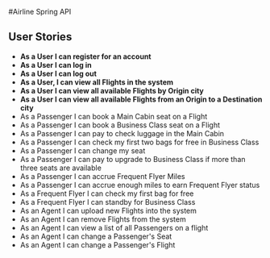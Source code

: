 #Airline Spring API

## User Stories

* **As a User I can register for an account**
* **As a User I can log in**
* **As a User I can log out**
* **As a User, I can view all Flights in the system**
* **As a User I can view all available Flights by Origin city**
* **As a User I can view all available Flights from an Origin to a Destination city**
* As a Passenger I can book a Main Cabin seat on a Flight
* As a Passenger I can book a Business Class seat on a Flight
* As a Passenger I can pay to check luggage in the Main Cabin
* As a Passenger I can check my first two bags for free in Business Class
* As a Passenger I can change my seat
* As a Passenger I can pay to upgrade to Business Class if more than three seats are available
* As a Passenger I can accrue Frequent Flyer Miles
* As a Passenger I can accrue enough miles to earn Frequent Flyer status
* As a Frequent Flyer I can check my first bag for free
* As a Frequent Flyer I can standby for Business Class
* As an Agent I can upload new Flights into the system
* As an Agent I can remove Flights from the system
* As an Agent I can view a list of all Passengers on a flight
* As an Agent I can change a Passenger's Seat
* As an Agent I can change a Passenger's Flight